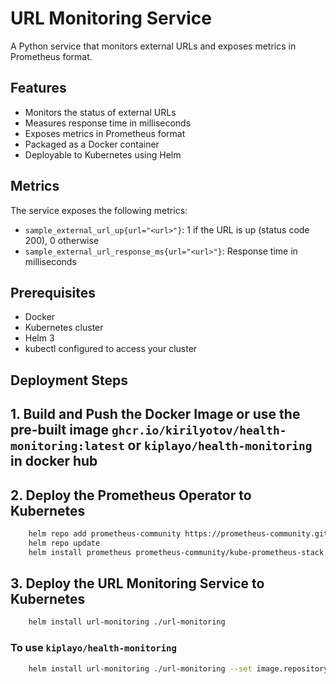 # URL Monitoring Service

A Python service that monitors external URLs and exposes metrics in Prometheus format.

## Features

- Monitors the status of external URLs
- Measures response time in milliseconds
- Exposes metrics in Prometheus format
- Packaged as a Docker container
- Deployable to Kubernetes using Helm

## Metrics

The service exposes the following metrics:

- `sample_external_url_up{url="<url>"}`: 1 if the URL is up (status code 200), 0 otherwise
- `sample_external_url_response_ms{url="<url>"}`: Response time in milliseconds

## Prerequisites

- Docker
- Kubernetes cluster
- Helm 3
- kubectl configured to access your cluster

## Deployment Steps

## 1. Build and Push the Docker Image or use the pre-built image `ghcr.io/kirilyotov/health-monitoring:latest` or `kiplayo/health-monitoring` in docker hub

## 2. Deploy the Prometheus Operator to Kubernetes

```bash
    helm repo add prometheus-community https://prometheus-community.github.io/helm-charts
    helm repo update
    helm install prometheus prometheus-community/kube-prometheus-stack
```

## 3. Deploy the URL Monitoring Service to Kubernetes

```bash
    helm install url-monitoring ./url-monitoring
```

### To use `kiplayo/health-monitoring` 

``` bash
    helm install url-monitoring ./url-monitoring --set image.repository=kiplayo/health-monitoring
```
